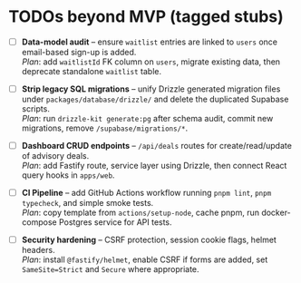 # TODOs beyond MVP (tagged stubs)

- [ ] **Data-model audit** – ensure `waitlist` entries are linked to `users` once email-based sign-up is added.  
      _Plan_: add `waitlistId` FK column on `users`, migrate existing data, then deprecate standalone `waitlist` table.

- [ ] **Strip legacy SQL migrations** – unify Drizzle generated migration files under `packages/database/drizzle/` and delete the duplicated Supabase scripts.  
      _Plan_: run `drizzle-kit generate:pg` after schema audit, commit new migrations, remove `/supabase/migrations/*`.

- [ ] **Dashboard CRUD endpoints** – `/api/deals` routes for create/read/update of advisory deals.  
      _Plan_: add Fastify route, service layer using Drizzle, then connect React query hooks in `apps/web`.

- [ ] **CI Pipeline** – add GitHub Actions workflow running `pnpm lint`, `pnpm typecheck`, and simple smoke tests.  
      _Plan_: copy template from `actions/setup-node`, cache pnpm, run docker-compose Postgres service for API tests.

- [ ] **Security hardening** – CSRF protection, session cookie flags, helmet headers.  
      _Plan_: install `@fastify/helmet`, enable CSRF if forms are added, set `SameSite=Strict` and `Secure` where appropriate.
